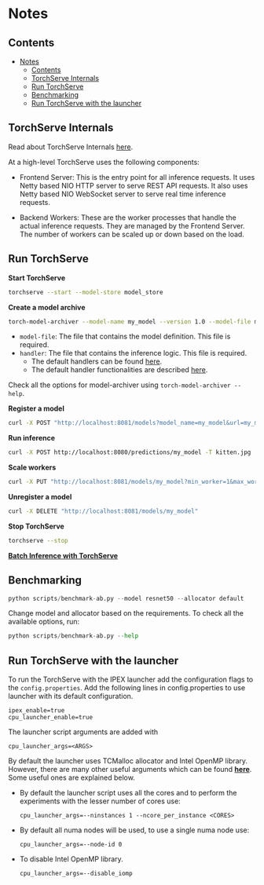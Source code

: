 # Notes

## Contents
- [Notes](#notes)
  - [Contents](#contents)
  - [TorchServe Internals](#torchserve-internals)
  - [Run TorchServe](#run-torchserve)
  - [Benchmarking](#benchmarking)
  - [Run TorchServe with the launcher](#run-torchserve-with-the-launcher)

## TorchServe Internals
Read about TorchServe Internals [here](https://github.com/ankit-iitb/serve/blob/release_0.6.1/docs/internals.md).

At a high-level TorchServe uses the following components:
- Frontend Server: This is the entry point for all inference requests. It uses Netty based NIO HTTP server to serve REST API requests. It also uses Netty based NIO WebSocket server to serve real time inference requests.

- Backend Workers: These are the worker processes that handle the actual inference requests. They are managed by the Frontend Server. The number of workers can be scaled up or down based on the load.

## Run TorchServe

**Start TorchServe**

```bash
torchserve --start --model-store model_store
```

**Create a model archive**

```bash
torch-model-archiver --model-name my_model --version 1.0 --model-file model.py --serialized-file model.pth --handler handler.py --extra-files index_to_name.json
```
- `model-file`: The file that contains the model definition. This file is required.
- `handler`: The file that contains the inference logic. This file is required.
  - The default handlers can be found [here](https://github.com/ankit-iitb/serve/tree/release_0.6.1/ts/torch_handler).
  - The default handler functionalities are described [here](https://github.com/ankit-iitb/serve/blob/release_0.6.1/docs/default_handlers.md).

Check all the options for model-archiver using `torch-model-archiver --help`.

**Register a model**

```bash
curl -X POST "http://localhost:8081/models?model_name=my_model&url=my_model.mar&initial_workers=1&synchronous=true"
```

**Run inference**

```bash
curl -X POST http://localhost:8080/predictions/my_model -T kitten.jpg
```

**Scale workers**

```bash
curl -X PUT "http://localhost:8081/models/my_model?min_worker=1&max_worker=5&synchronous=true"
```

**Unregister a model**

```bash
curl -X DELETE "http://localhost:8081/models/my_model"
```

**Stop TorchServe**

```bash
torchserve --stop
```

[**Batch Inference with TorchServe**](https://github.com/ankit-iitb/serve/blob/release_0.6.1/docs/batch_inference_with_ts.md)

## Benchmarking

```python
python scripts/benchmark-ab.py --model resnet50 --allocator default
```

Change model and allocator based on the requirements. To check all the available options, run:

```python
python scripts/benchmark-ab.py --help
```

## Run TorchServe with the launcher
To run the TorchServe with the IPEX launcher add the configuration flags to the
`config.properties`. Add the following lines in config.properties to use
launcher with its default configuration.
```
ipex_enable=true
cpu_launcher_enable=true
```

The launcher script arguments are added with
```
cpu_launcher_args=<ARGS>
```

By default the launcher uses TCMalloc allocator and Intel OpenMP library.
However, there are many other useful arguments which can be found
[**here**](https://intel.github.io/intel-extension-for-pytorch/cpu/latest/tutorials/performance_tuning/launch_script.html#usage-of-launch-script). Some useful ones are explained below.

- By default the launcher script uses all the cores and to perform the experiments
with the lesser number of cores use:
  ```
  cpu_launcher_args=--ninstances 1 --ncore_per_instance <CORES>
  ```

- By default all numa nodes will be used, to use a single numa node use:
  ```
  cpu_launcher_args=--node-id 0
  ```

- To disable Intel OpenMP library.
  ```
  cpu_launcher_args=--disable_iomp
  ```
